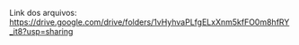 
Link dos arquivos: https://drive.google.com/drive/folders/1vHyhvaPLfgELxXnm5kfFO0m8hfRY_it8?usp=sharing
